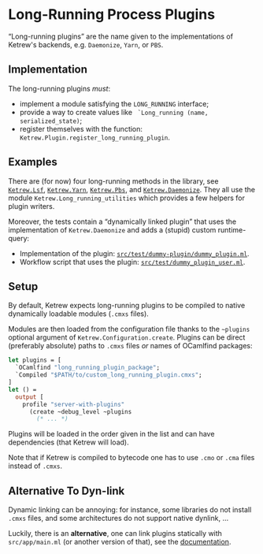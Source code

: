 Long-Running Process Plugins
============================

“Long-running plugins” are the name given to the implementations of Ketrew's
backends, e.g. `Daemonize`, `Yarn`, or `PBS`.

Implementation
--------------

The long-running plugins *must*:

- implement a module satisfying the `LONG_RUNNING` interface;
- provide a way to create values like
  `` `Long_running (name, serialized_state)``;
- register themselves with the function:
  `Ketrew.Plugin.register_long_running_plugin`.


Examples
--------

There are (for now) four long-running methods in the library, see
[`Ketrew.Lsf`](../lib/lsf.mli),
[`Ketrew.Yarn`](../lib/yarn.mli),
[`Ketrew.Pbs`](../lib/pbs.mli), and
[`Ketrew.Daemonize`](../lib/daemonize.mli).
They all use the module `Ketrew.Long_running_utilities` which provides a few
helpers for plugin writers.

Moreover, the tests contain a “dynamically linked plugin” that uses the
implementation of `Ketrew.Daemonize` and adds a (stupid) custom runtime-query:

- Implementation of the plugin:
  [`src/test/dummy-plugin/dummy_plugin.ml`](../test/dummy-plugin/dummy_plugin.ml).
- Workflow script that uses the plugin:
  [`src/test/dummy_plugin_user.ml`](../test/dummy_plugin_user.ml).

Setup
-----

By default, Ketrew expects long-running plugins to be compiled to native
dynamically loadable modules (`.cmxs` files).

Modules are then loaded from the configuration file thanks to the `~plugins`
optional argument of `Ketrew.Configuration.create`. Plugins can be direct
(preferably absolute) paths to `.cmxs` files *or* names of OCamlfind packages:

```ocaml
let plugins = [
  `OCamlfind "long_running_plugin_package";
  `Compiled "$PATH/to/custom_long_running_plugin.cmxs";
]
let () =
  output [
    profile "server-with-plugins"
      (create ~debug_level ~plugins
        (* ... *)
```

Plugins will be loaded in the order given in the list and can have
dependencies (that Ketrew will load).

Note that if Ketrew is compiled to bytecode one has to use `.cmo` or `.cma` 
files instead of `.cmxs`.


Alternative To Dyn-link
-----------------------

Dynamic linking can be annoying: for instance, some libraries do not install
`.cmxs` files, and some architectures do not support native dynlink, …

Luckily, there is an **alternative**, one can link plugins statically with
`src/app/main.ml` (or another
version of that), see the [documentation](./Alternative_CLI_Application.md).





